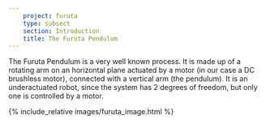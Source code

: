 ```yaml
---
    project: furuta
    type: subsect
    section: Introduction
    title: The Furuta Pendulum
---
```



The Furuta Pendulum is a very well known process. It is made up of a rotating arm on an horizontal plane actuated by a motor (in our case a DC brushless motor), connected with a vertical arm (the pendulum). It is an underactuated robot, since the system has 2 degrees of freedom, but only one is controlled by a motor.

{% include_relative images/furuta_image.html %}



